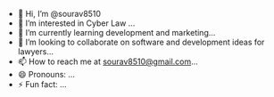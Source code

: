 - 👋 Hi, I’m @sourav8510
- 👀 I’m interested in Cyber Law ...
- 🌱 I’m currently learning development and marketing...
- 💞️ I’m looking to collaborate on software and development ideas for lawyers...
- 📫 How to reach me at sourav8510@gmail.com...
- 😄 Pronouns: ...
- ⚡ Fun fact: ...

<!---
sourav8510/sourav8510 is a ✨ special ✨ repository because its `README.md` (this file) appears on your GitHub profile.
You can click the Preview link to take a look at your changes.
--->
